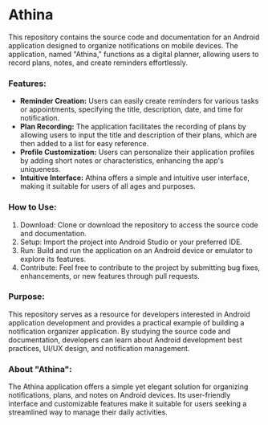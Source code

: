 # Athina

This repository contains the source code and documentation for an Android application designed to organize notifications on mobile devices. The application, named "Athina," functions as a digital planner, allowing users to record plans, notes, and create reminders effortlessly.

### Features:
- **Reminder Creation:** Users can easily create reminders for various tasks or appointments, specifying the title, description, date, and time for notification.
- **Plan Recording:** The application facilitates the recording of plans by allowing users to input the title and description of their plans, which are then added to a list for easy reference.
- **Profile Customization:** Users can personalize their application profiles by adding short notes or characteristics, enhancing the app's uniqueness.
- **Intuitive Interface:** Athina offers a simple and intuitive user interface, making it suitable for users of all ages and purposes.

### How to Use:
1. Download: Clone or download the repository to access the source code and documentation.
2. Setup: Import the project into Android Studio or your preferred IDE.
3. Run: Build and run the application on an Android device or emulator to explore its features.
4. Contribute: Feel free to contribute to the project by submitting bug fixes, enhancements, or new features through pull requests.

### Purpose:
This repository serves as a resource for developers interested in Android application development and provides a practical example of building a notification organizer application. By studying the source code and documentation, developers can learn about Android development best practices, UI/UX design, and notification management.

### About "Athina":
The Athina application offers a simple yet elegant solution for organizing notifications, plans, and notes on Android devices. Its user-friendly interface and customizable features make it suitable for users seeking a streamlined way to manage their daily activities.
